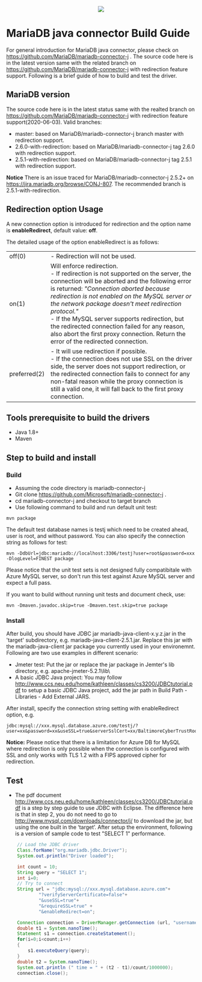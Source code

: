 <p align="center">
  <a href="http://mariadb.org/">
    <img src="https://mariadb.com/themes/custom/mariadb/logo.svg">
  </a>
</p>

# MariaDB java connector Build Guide

For general introduction for MariaDB java connector, please check on  https://github.com/MariaDB/mariadb-connector-j .
The source code here is in the latest version same with the related branch on https://github.com/MariaDB/mariadb-connector-j with redirection feature support. 
Following is a brief guide of how to build and test the driver. 

## MariaDB version
The source code here is in the latest status same with the realted branch on https://github.com/MariaDB/mariadb-connector-j with redirection feature support(2020-06-03).
Valid branches:
* master: based on MariaDB/mariadb-connector-j branch master with redirection support.
* 2.6.0-with-redirection: based on MariaDB/mariadb-connector-j tag 2.6.0 with redirection support.
* 2.5.1-with-redirection: based on MariaDB/mariadb-connector-j tag 2.5.1 with redirection support.

**Notice** There is an issue traced for MariaDB/mariadb-connector-j 2.5.2+ on https://jira.mariadb.org/browse/CONJ-807. The recommended branch is 2.5.1-with-redirection.

## Redirection option Usage
A new connection option is introduced for redirection and the option name is **enableRedirect**, default value: **off**.

The detailed usage of the option enableRedirect is as follows:
<table>
<tr>
<td>off(0)</td>
<td> - Redirection will not be used.</td>
</tr>
<tr>
<td>on(1)</td>
<td>
      Will enforce redirection. <br/>
      - If redirection is not supported on the server, the connection will be aborted and the following error is returned: <i>"Connection aborted because redirection is not enabled on the MySQL server or the network package doesn't meet redirection protocol."</i></br>
      - If the MySQL server supports redirection, but the redirected connection failed for any reason, also abort the first proxy connection. Return the error of the redirected connection.
</td> 
</tr>
<tr>
<td>
preferred(2)
</td>
<td>  - It will use redirection if possible.</br>
      - If the connection does not use SSL on the driver side, the server does not support redirection, or the redirected connection fails to connect for any non-fatal reason while the proxy connection is still a valid one, it will fall back to the first proxy connection.
</td> 
</tr>
</table>


## Tools prerequisite to build the drivers
* Java 1.8+
* Maven

## Step to build and install
### Build
* Assuming the code directory is mariadb-connector-j
* Git clone https://github.com/Microsoft/mariadb-connector-j .
* cd mariadb-connector-j and checkout to target branch
* Use following command to build and run default unit test:
``` 
mvn package
```
The default test database names is testj which need to be created ahead, user is root, and without password. You can also specify the connection string as follows for test:
```
mvn -DdbUrl=jdbc:mariadb://localhost:3306/testj?user=root&password=xxx -DlogLevel=FINEST package
```
Please notice that the unit test sets is not designed fully compatibitale with Azure MySQL server, so don't run this test against Azure MySQL server and expect a full pass.

If you want to build without running unit tests and document check, use:
```
mvn -Dmaven.javadoc.skip=true -Dmaven.test.skip=true package
```

### Install
After build, you should have JDBC jar mariadb-java-client-x.y.z.jar in the 'target' subdirectory, e.g. mariadb-java-client-2.5.1.jar. Replace this jar with the mariadb-java-client jar package you currently used in your environemnt. Following are two use examples in different scenario:
* Jmeter test: Put the jar or replace the jar package in Jemter's lib directory, e.g. apache-jmeter-5.2.1\lib\
* A basic JDBC Java project: You may follow http://www.ccs.neu.edu/home/kathleen/classes/cs3200/JDBCtutorial.pdf to setup a basic JDBC Java project, add the jar path in Build Path - Libraries - Add External JARS.

After install, specify the connection string setting with enableRedirect option, e.g. 
```
jdbc:mysql://xxx.mysql.database.azure.com/testj/?user=xx&password=xx&useSSL=true&serverSslCert=xx/BaltimoreCyberTrustRoot.crt.pem&enableRedirect=on"
```
**Notice:** Please notice that there is a limitation for Azure DB for MySQL where redirection is only possible when the connection is configured with SSL and only works with TLS 1.2 with a FIPS approved cipher for redirection.


## Test
* The pdf document http://www.ccs.neu.edu/home/kathleen/classes/cs3200/JDBCtutorial.pdf is a step by step guide to use JDBC with Eclipse. 
The difference here is that in step 2, you do not need to go to http://www.mysql.com/downloads/connector/j/ to download the jar, but using the one built in the ‘target’. After setup the environment,  following is a version of sample code to test "SELECT 1" performance.

```java
    // Load the JDBC driver
    Class.forName("org.mariadb.jdbc.Driver");
    System.out.println("Driver loaded");

    int count = 10;
    String query = "SELECT 1";
    int i=0;
    // Try to connect
    String url = "jdbc:mysql://xxx.mysql.database.azure.com"+
            "?verifyServerCertificate=false"+
            "&useSSL=true"+
            "&requireSSL=true" +
			"&enableRedirect=on";

    Connection connection = DriverManager.getConnection (url, "username", "password");
    double t1 = System.nanoTime();
    Statement s1 = connection.createStatement();
    for(i=0;i<count;i++)
    {
        s1.executeQuery(query);
    }
    double t2 = System.nanoTime();
    System.out.println (" time = " + (t2 - t1)/count/1000000);
    connection.close();
```
